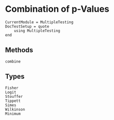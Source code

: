 # Combination of p-Values

```@meta
CurrentModule = MultipleTesting
DocTestSetup = quote
    using MultipleTesting
end
```

## Methods

```@docs
combine
```


## Types

```@docs
Fisher
Logit
Stouffer
Tippett
Simes
Wilkinson
Minimum
```
